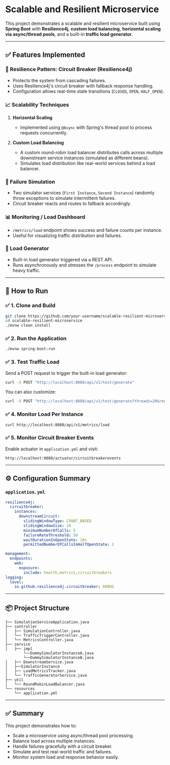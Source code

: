 # Scalable and Resilient Microservice

This project demonstrates a scalable and resilient microservice built using **Spring Boot** with **Resilience4j**, **custom load balancing**, **horizontal scaling via async/thread pools**, and a built-in **traffic load generator**.

---

## ✅ Features Implemented

### 🔁 Resilience Pattern: Circuit Breaker (Resilience4j)
- Protects the system from cascading failures.
- Uses Resilience4j's circuit breaker with fallback response handling.
- Configuration allows real-time state transitions (`CLOSED`, `OPEN`, `HALF_OPEN`).

### 📈 Scalability Techniques
1. **Horizontal Scaling**
    - Implemented using `@Async` with Spring's thread pool to process requests concurrently.

2. **Custom Load Balancing**
    - A custom round-robin load balancer distributes calls across multiple downstream service instances (simulated as different beans).
    - Simulates load distribution like real-world services behind a load balancer.

### 🚦 Failure Simulation
- Two simulator services (`First Instance`, `Second Instance`) randomly throw exceptions to simulate intermittent failures.
- Circuit breaker reacts and routes to fallback accordingly.

### 📊 Monitoring / Load Dashboard
- `/metrics/load` endpoint shows success and failure counts per instance.
- Useful for visualizing traffic distribution and failures.

### 🚀 Load Generator
- Built-in load generator triggered via a REST API.
- Runs asynchronously and stresses the `/process` endpoint to simulate heavy traffic.

---

## 🔧 How to Run

### ✅ 1. Clone and Build
```bash
git clone https://github.com/your-username/scalable-resilient-microservice.git
cd scalable-resilient-microservice
./mvnw clean install
```

### ✅ 2. Run the Application
```bash
./mvnw spring-boot:run
```

### ✅ 3. Test Traffic Load
Send a POST request to trigger the built-in load generator:
```bash
curl -X POST "http://localhost:8080/api/v1/test/generate"
```

You can also customize:
```bash
curl -X POST "http://localhost:8080/api/v1/test/generate?threads=20&requestsPerThread=300"
```

### ✅ 4. Monitor Load Per Instance
```bash
curl http://localhost:8080/api/v1/metrics/load
```

### ✅ 5. Monitor Circuit Breaker Events
Enable actuator in `application.yml` and visit:
```
http://localhost:8080/actuator/circuitbreakerevents
```

---

## ⚙️ Configuration Summary

### `application.yml`
```yaml
resilience4j:
  circuitbreaker:
    instances:
      downstreamCircuit:
        slidingWindowType: COUNT_BASED
        slidingWindowSize: 10
        minimumNumberOfCalls: 5
        failureRateThreshold: 50
        waitDurationInOpenState: 10s
        permittedNumberOfCallsInHalfOpenState: 2

management:
  endpoints:
    web:
      exposure:
        include: health,metrics,circuitbreakers
logging:
  level:
    io.github.resilience4j.circuitbreaker: DEBUG
```

---

## 📦 Project Structure

```
├── SimulationServiceApplication.java
├── controller
│   ├── SimulationController.java
│   └── TrafficTriggerController.java
│   └── MetricsController.java
├── service
│   ├── impl
        └──DummySimulatorInstanceA.java
        └──DummySimulatorInstanceB.java
│   ├── DownstreamService.java
│   ├──SimulatorInstance
│   ├── LoadMetricsTracker.java
│   └── TrafficGeneratorService.java
├── util
│   └── RoundRobinLoadBalancer.java
└── resources
    └── application.yml
```

---

## ✅ Summary
This project demonstrates how to:
- Scale a microservice using async/thread pool processing.
- Balance load across multiple instances.
- Handle failures gracefully with a circuit breaker.
- Simulate and test real-world traffic and failures.
- Monitor system load and response behavior easily.